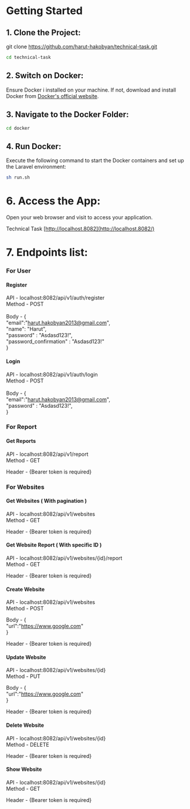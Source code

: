 # Getting Started
## 1. Clone the Project:

git clone https://github.com/harut-hakobyan/technical-task.git
```bash
cd technical-task
```


## 2. Switch on Docker:

Ensure Docker i installed on your machine. If not, download and install Docker from [Docker's official website](https://docs.docker.com/desktop/).

## 3. Navigate to the Docker Folder:
```bash
cd docker
````
## 4. Run Docker:

Execute the following command to start the Docker containers and set up the Laravel environment:
```bash
sh run.sh
```

# 6. Access the App:

Open your web browser and visit to access your application.

Technical Task [http://localhost.8082](http://localhost.8082/) <br/>

# 7. Endpoints list:

### For User

#### Register <br/>
API - localhost:8082/api/v1/auth/register <br/> 
Method - POST
<br/><br/>
Body - { <br/>
"email":"harut.hakobyan2013@gmail.com", <br/>
"name": "Harut", <br/>
"password" : "Asdasd123!", <br/>
"password_confirmation" : "Asdasd123!" <br/>
}

#### Login <br/>

API - localhost:8082/api/v1/auth/login <br/>
Method - POST
<br/><br/>
Body - { <br/>
"email":"harut.hakobyan2013@gmail.com", <br/>
"password" : "Asdasd123!", <br/>
}

### For Report

#### Get Reports <br/>

API - localhost:8082/api/v1/report <br/>
Method - GET

Header - {Bearer token is required} <br/>

### For Websites

#### Get Websites ( With pagination ) <br/>

API - localhost:8082/api/v1/websites <br/> 
Method - GET

Header - {Bearer token is required} <br/>

#### Get Website Report ( With specific ID ) <br/>

API - localhost:8082/api/v1/websites/{id}/report <br/>
Method - GET

Header - {Bearer token is required} <br/>

#### Create Website <br/>

API - localhost:8082/api/v1/websites <br/>
Method - POST <br/>

Body - { <br/>
"url":"https://www.google.com" <br/>
}

Header - {Bearer token is required} <br/>

#### Update Website <br/>

API - localhost:8082/api/v1/websites/{id} <br/>
Method - PUT

Body - { <br/>
"url":"https://www.google.com" <br/>
}

Header - {Bearer token is required} <br/>

#### Delete Website <br/>

API - localhost:8082/api/v1/websites/{id} <br/>
Method - DELETE

Header - {Bearer token is required} <br/>

#### Show Website <br/>

API - localhost:8082/api/v1/websites/{id} <br/>
Method - GET

Header - {Bearer token is required} <br/>

